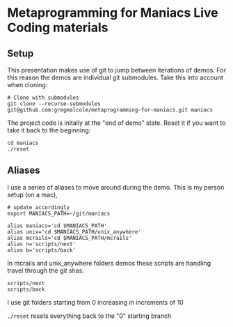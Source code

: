 # Metaprogramming for Maniacs Live Coding materials

## Setup

This presentation makes use of git to jump between iterations of demos. For this reason the demos are individual git submodules. Take this into account when cloning:

```
# Clone with submodules
git clone --recurse-submodules git@github.com:gregmalcolm/metaprogramming-for-maniacs.git maniacs
```

The project code is initally at the "end of demo" state. Reset it if you want to take it back to the beginning:

```
cd maniacs
./reset
```

## Aliases

I use a series of aliases to move around during the demo. This is my person setup (on a mac),

```
# update accordingly
export MANIACS_PATH=~/git/maniacs

alias maniacs='cd $MANIACS_PATH'
alias unix='cd $MANIACS_PATH/unix_anywhere'
alias mcrails='cd $MANIACS_PATH/mcrails'
alias n='scripts/next'
alias b='scripts/back'
```

In mcrails and unix_anywhere folders demos these scripts are handling travel through the git shas:

```
scripts/next
scripts/back
```

I use git folders starting from 0 increasing in increments of 10

`./reset` resets everything back to the "0" starting branch